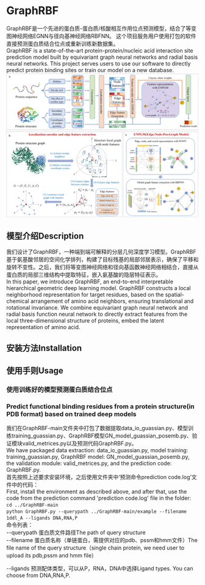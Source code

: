 # GraphRBF  
GraphRBF是一个先进的蛋白质-蛋白质/核酸相互作用位点预测模型，结合了等变图神经网络EGNN与径向基神经网络RBFNN。
这个项目服务用户使用打包的软件直接预测蛋白质结合位点或重新训练新数据集。  
GraphRBF is a state-of-the-art protein-protein/nucleic acid interaction site prediction model built by equivariant graph neural networks and radial basis neural networks. 
This project serves users to use our software to directly predict protein binding sites or train our model on a new database.  
![](https://github.com/Wssduer/GraphRBF/blob/main/GraphRBF-main/IMG/GraphRBF_flame.jpg "Overview of GraphRBF")  
## 模型介绍Description 
我们设计了GraphRBF，一种端到端可解释的分层几何深度学习模型。GraphRBF基于氨基酸邻居的空间化学排列，构建了目标残基的局部邻居表示，确保了平移和旋转不变性。之后，我们将等变图神经网络和径向基函数神经网络相结合，直接从蛋白质的局部三维结构中提取特征，嵌入氨基酸的隐层特征表示。  
In this paper, we introduce GraphRBF, an end-to-end interpretable hierarchical geometric deep learning model. GraphRBF constructs a local neighborhood representation for target residues, based on the spatial-chemical arrangement of amino acid neighbors, ensuring translational and rotational invariance. We combine equivariant graph neural network and radial basis function neural network to directly extract features from the local three-dimensional structure of proteins, embed the latent representation of amino acid.  
## 安装方法Installation  
## 使用手则Usage  
### 使用训练好的模型预测蛋白质结合位点  
### Predict functional binding residues from a protein structure(in PDB format) based on trained deep models
我们在GraphRBF-main文件夹中打包了数据提取data_io_guassian.py、模型训练training_guassian.py、GraphRBF模型GN_model_guassian_posemb.py、验证模块valid_metrices.py以及预测代码GraphRBF.py。  
We have packaged data extraction: data_io_guassian.py, model training: training_guassian.py, GraphRBF model: GN_model_guassian_posemb.py, the validation module: valid_metrices.py, and the prediction code: GraphRBF.py.  
首先按照上述要求安装环境，之后使用文件夹中‘预测命令prediction code.log’文件中的代码：  
First, install the environment as described above, and after that, use the code from the prediction command 'prediction code.log' file in the folder:  
  `cd ../GraphRBF-main`  
  `python GraphRBF.py --querypath ../GraphRBF-main/example --filename 1ddl_A --ligands DNA,RNA,P`  
命令列表：  
  --querypath   蛋白质文件路径The path of query structure  
  --filename    蛋白质名称（单链蛋白，需提供对应的pdb、pssm和hmm文件）The file name of the query structure（single chain protein, we need user to upload its pdb,pssm and hmm file）  

  --ligands     预测配体类型，可以从P，RNA，DNA中选择Ligand types. You can choose from DNA,RNA,P.
